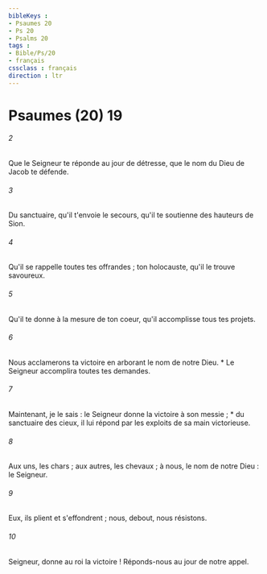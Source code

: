 ```yaml
---
bibleKeys : 
- Psaumes 20
- Ps 20
- Psalms 20
tags : 
- Bible/Ps/20
- français
cssclass : français
direction : ltr
---
```


# Psaumes (20) 19

###### 2
Que le Seigneur te réponde au jour de détresse, que le nom du Dieu de Jacob te défende.
###### 3
Du sanctuaire, qu'il t'envoie le secours, qu'il te soutienne des hauteurs de Sion.
###### 4
Qu'il se rappelle toutes tes offrandes ; ton holocauste, qu'il le trouve savoureux.
###### 5
Qu'il te donne à la mesure de ton coeur, qu'il accomplisse tous tes projets.
###### 6
Nous acclamerons ta victoire en arborant le nom de notre Dieu. * Le Seigneur accomplira toutes tes demandes.
###### 7
Maintenant, je le sais : le Seigneur donne la victoire à son messie ; * du sanctuaire des cieux, il lui répond par les exploits de sa main victorieuse.
###### 8
Aux uns, les chars ; aux autres, les chevaux ; à nous, le nom de notre Dieu : le Seigneur.
###### 9
Eux, ils plient et s'effondrent ; nous, debout, nous résistons.
###### 10
Seigneur, donne au roi la victoire ! Réponds-nous au jour de notre appel.
